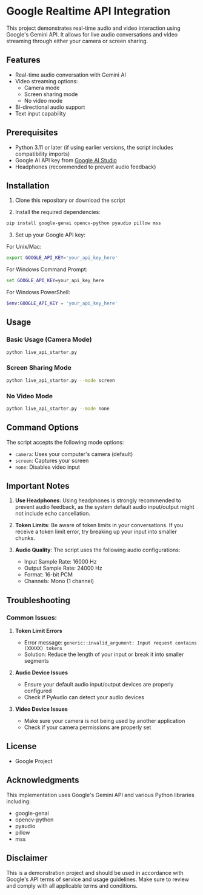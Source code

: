 # Google Realtime API Integration

This project demonstrates real-time audio and video interaction using Google's Gemini API. It allows for live audio conversations and video streaming through either your camera or screen sharing.

## Features

- Real-time audio conversation with Gemini AI
- Video streaming options:
  - Camera mode
  - Screen sharing mode
  - No video mode
- Bi-directional audio support
- Text input capability

## Prerequisites

- Python 3.11 or later (if using earlier versions, the script includes compatibility imports)
- Google AI API key from [Google AI Studio](https://aistudio.google.com)
- Headphones (recommended to prevent audio feedback)

## Installation

1. Clone this repository or download the script

2. Install the required dependencies:
```bash
pip install google-genai opencv-python pyaudio pillow mss
```

3. Set up your Google API key:

For Unix/Mac:
```bash
export GOOGLE_API_KEY='your_api_key_here'
```

For Windows Command Prompt:
```cmd
set GOOGLE_API_KEY=your_api_key_here
```

For Windows PowerShell:
```powershell
$env:GOOGLE_API_KEY = 'your_api_key_here'
```

## Usage

### Basic Usage (Camera Mode)
```bash
python live_api_starter.py
```

### Screen Sharing Mode
```bash
python live_api_starter.py --mode screen
```

### No Video Mode
```bash
python live_api_starter.py --mode none
```

## Command Options

The script accepts the following mode options:
- `camera`: Uses your computer's camera (default)
- `screen`: Captures your screen
- `none`: Disables video input

## Important Notes

1. **Use Headphones**: Using headphones is strongly recommended to prevent audio feedback, as the system default audio input/output might not include echo cancellation.

2. **Token Limits**: Be aware of token limits in your conversations. If you receive a token limit error, try breaking up your input into smaller chunks.

3. **Audio Quality**: The script uses the following audio configurations:
   - Input Sample Rate: 16000 Hz
   - Output Sample Rate: 24000 Hz
   - Format: 16-bit PCM
   - Channels: Mono (1 channel)

## Troubleshooting

### Common Issues:

1. **Token Limit Errors**
   - Error message: `generic::invalid_argument: Input request contains (XXXXX) tokens`
   - Solution: Reduce the length of your input or break it into smaller segments

2. **Audio Device Issues**
   - Ensure your default audio input/output devices are properly configured
   - Check if PyAudio can detect your audio devices

3. **Video Device Issues**
   - Make sure your camera is not being used by another application
   - Check if your camera permissions are properly set

## License

- Google Project 

## Acknowledgments

This implementation uses Google's Gemini API and various Python libraries including:
- google-genai
- opencv-python
- pyaudio
- pillow
- mss

## Disclaimer

This is a demonstration project and should be used in accordance with Google's API terms of service and usage guidelines. Make sure to review and comply with all applicable terms and conditions.